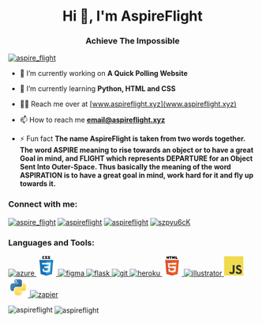 <h1 align="center">Hi 👋, I'm AspireFlight</h1>
<h3 align="center">Achieve The Impossible</h3>

<p align="left"> <a href="https://twitter.com/aspire_flight" target="blank"><img src="https://img.shields.io/twitter/follow/aspire_flight?logo=twitter&style=for-the-badge" alt="aspire_flight" /></a> </p>

- 🔭 I’m currently working on **A Quick Polling Website**

- 🌱 I’m currently learning **Python, HTML and CSS**

- 👨‍💻 Reach me over at [www.aspireflight.xyz](www.aspireflight.xyz)

- 📫 How to reach me **email@aspireflight.xyz**

- ⚡ Fun fact **The name AspireFlight is taken from two words together. The word ASPIRE meaning to rise towards an object or to have a great Goal in mind, and FLIGHT which represents DEPARTURE for an Object Sent Into Outer-Space. Thus basically the meaning of the word ASPIRATION is to have a great goal in mind, work hard for it and fly up towards it.**

<h3 align="left">Connect with me:</h3>
<p align="left">
<a href="https://twitter.com/aspire_flight" target="blank"><img align="center" src="https://raw.githubusercontent.com/rahuldkjain/github-profile-readme-generator/master/src/images/icons/Social/twitter.svg" alt="aspire_flight" height="30" width="40" /></a>
<a href="https://www.behance.net/aspireflight" target="blank"><img align="center" src="https://raw.githubusercontent.com/rahuldkjain/github-profile-readme-generator/master/src/images/icons/Social/behance.svg" alt="aspireflight" height="30" width="40" /></a>
<a href="https://www.youtube.com/c/aspireflight" target="blank"><img align="center" src="https://raw.githubusercontent.com/rahuldkjain/github-profile-readme-generator/master/src/images/icons/Social/youtube.svg" alt="aspireflight" height="30" width="40" /></a>
<a href="https://discord.gg/szpyu6cK" target="blank"><img align="center" src="https://raw.githubusercontent.com/rahuldkjain/github-profile-readme-generator/master/src/images/icons/Social/discord.svg" alt="szpyu6cK" height="30" width="40" /></a>
</p>

<h3 align="left">Languages and Tools:</h3>
<p align="left"> <a href="https://azure.microsoft.com/en-in/" target="_blank"> <img src="https://www.vectorlogo.zone/logos/microsoft_azure/microsoft_azure-icon.svg" alt="azure" width="40" height="40"/> </a> <a href="https://www.w3schools.com/css/" target="_blank"> <img src="https://raw.githubusercontent.com/devicons/devicon/master/icons/css3/css3-original-wordmark.svg" alt="css3" width="40" height="40"/> </a> <a href="https://www.figma.com/" target="_blank"> <img src="https://www.vectorlogo.zone/logos/figma/figma-icon.svg" alt="figma" width="40" height="40"/> </a> <a href="https://flask.palletsprojects.com/" target="_blank"> <img src="https://www.vectorlogo.zone/logos/pocoo_flask/pocoo_flask-icon.svg" alt="flask" width="40" height="40"/> </a> <a href="https://git-scm.com/" target="_blank"> <img src="https://www.vectorlogo.zone/logos/git-scm/git-scm-icon.svg" alt="git" width="40" height="40"/> </a> <a href="https://heroku.com" target="_blank"> <img src="https://www.vectorlogo.zone/logos/heroku/heroku-icon.svg" alt="heroku" width="40" height="40"/> </a> <a href="https://www.w3.org/html/" target="_blank"> <img src="https://raw.githubusercontent.com/devicons/devicon/master/icons/html5/html5-original-wordmark.svg" alt="html5" width="40" height="40"/> </a> <a href="https://www.adobe.com/in/products/illustrator.html" target="_blank"> <img src="https://www.vectorlogo.zone/logos/adobe_illustrator/adobe_illustrator-icon.svg" alt="illustrator" width="40" height="40"/> </a> <a href="https://developer.mozilla.org/en-US/docs/Web/JavaScript" target="_blank"> <img src="https://raw.githubusercontent.com/devicons/devicon/master/icons/javascript/javascript-original.svg" alt="javascript" width="40" height="40"/> </a> <a href="https://www.python.org" target="_blank"> <img src="https://raw.githubusercontent.com/devicons/devicon/master/icons/python/python-original.svg" alt="python" width="40" height="40"/> </a> <a href="https://zapier.com" target="_blank"> <img src="https://www.vectorlogo.zone/logos/zapier/zapier-icon.svg" alt="zapier" width="40" height="40"/> </a> </p>

<p><img align="left" src="https://github-readme-stats.vercel.app/api/top-langs?username=aspireflight&show_icons=true&locale=en&layout=compact" alt="aspireflight" /></p>

<p>&nbsp;<img align="center" src="https://github-readme-stats.vercel.app/api?username=aspireflight&show_icons=true&locale=en" alt="aspireflight" /></p>
